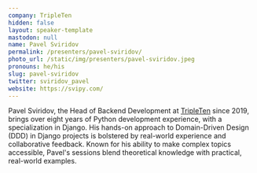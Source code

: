 ```yaml
---
company: TripleTen
hidden: false
layout: speaker-template
mastodon: null
name: Pavel Sviridov
permalink: /presenters/pavel-sviridov/
photo_url: /static/img/presenters/pavel-sviridov.jpeg
pronouns: he/his
slug: pavel-sviridov
twitter: sviridov_pavel
website: https://svipy.com/
---
```


Pavel Sviridov, the Head of Backend Development at [TripleTen](https://tripleten.com) since 2019, brings over eight years of Python development experience, with a specialization in Django. His hands-on approach to Domain-Driven Design (DDD) in Django projects is bolstered by real-world experience and collaborative feedback. Known for his ability to make complex topics accessible, Pavel's sessions blend theoretical knowledge with practical, real-world examples.
